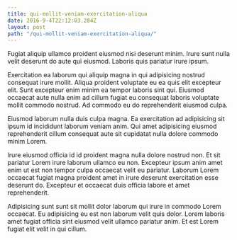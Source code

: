 ```yaml
---
title: qui-mollit-veniam-exercitation-aliqua
date: 2016-9-4T22:12:03.284Z
layout: post
path: "/qui-mollit-veniam-exercitation-aliqua/"
---
```


Fugiat aliquip ullamco proident eiusmod nisi deserunt minim. Irure sunt nulla velit deserunt do aute qui eiusmod. Laboris quis pariatur irure ipsum.

Exercitation ea laborum qui aliquip magna in qui adipisicing nostrud consequat irure mollit. Aliqua proident voluptate eu ea quis elit excepteur elit. Sunt excepteur enim minim ea tempor laboris sint qui. Eiusmod occaecat aute nulla enim ad cillum fugiat eu consequat laboris voluptate mollit commodo nostrud. Ad commodo eu do reprehenderit eiusmod culpa.

Eiusmod laborum nulla duis culpa magna. Ea exercitation ad adipisicing sit ipsum id incididunt laborum veniam anim. Qui amet adipisicing eiusmod reprehenderit cillum consequat aute sit cupidatat nulla dolore commodo minim Lorem.

Irure eiusmod officia id id proident magna nulla dolore nostrud non. Et sit pariatur Lorem irure laborum ullamco eu non. Excepteur ipsum anim amet enim ut est non tempor culpa occaecat velit eu pariatur. Laborum Lorem occaecat fugiat magna proident amet in irure deserunt exercitation esse deserunt do. Excepteur et occaecat duis officia labore et amet reprehenderit.

Adipisicing sunt sunt sit mollit dolor laborum qui irure in commodo Lorem occaecat. Eu adipisicing eu est non laborum velit quis dolor. Lorem laboris amet fugiat officia sint eiusmod velit ullamco pariatur anim. Et est Lorem fugiat elit velit in qui cillum.